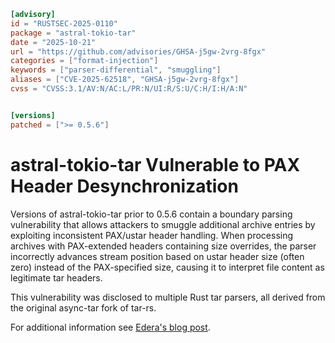 ```toml
[advisory]
id = "RUSTSEC-2025-0110"
package = "astral-tokio-tar"
date = "2025-10-21"
url = "https://github.com/advisories/GHSA-j5gw-2vrg-8fgx"
categories = ["format-injection"]
keywords = ["parser-differential", "smuggling"]
aliases = ["CVE-2025-62518", "GHSA-j5gw-2vrg-8fgx"]
cvss = "CVSS:3.1/AV:N/AC:L/PR:N/UI:R/S:U/C:H/I:H/A:N"


[versions]
patched = [">= 0.5.6"]
```

# astral-tokio-tar Vulnerable to PAX Header Desynchronization

Versions of astral-tokio-tar prior to 0.5.6 contain a boundary parsing
vulnerability that allows attackers to smuggle additional archive entries by
exploiting inconsistent PAX/ustar header handling. When processing archives with
PAX-extended headers containing size overrides, the parser incorrectly advances
stream position based on ustar header size (often zero) instead of the
PAX-specified size, causing it to interpret file content as legitimate tar
headers.

This vulnerability was disclosed to multiple Rust tar parsers, all derived from
the original async-tar fork of tar-rs.

For additional information see
[Edera's blog post](https://edera.dev/stories/tarmageddon).
